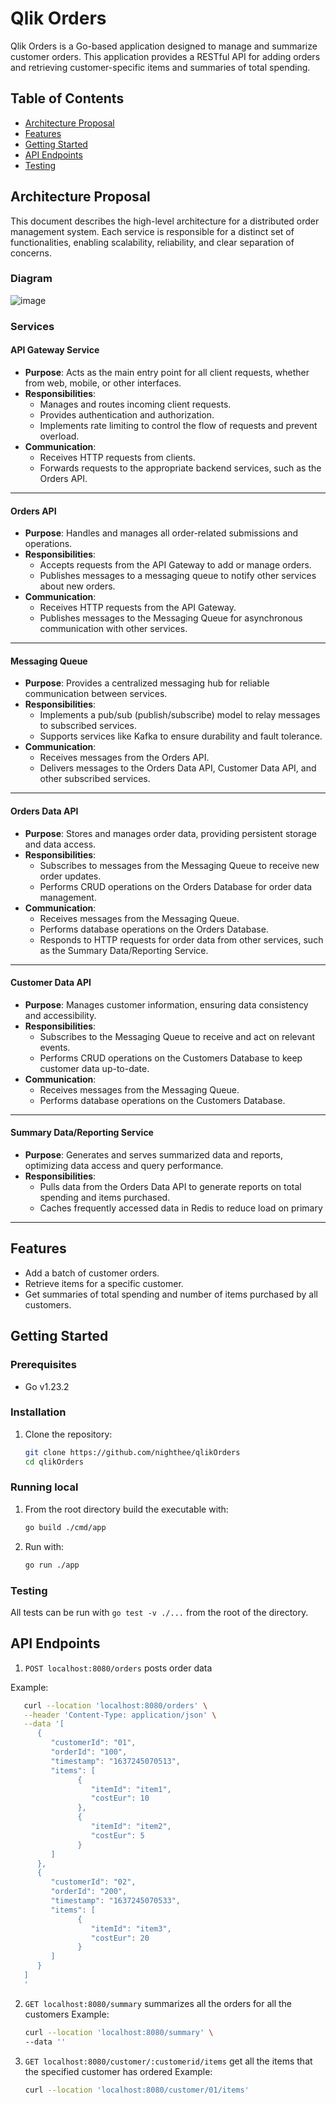 # Qlik Orders

Qlik Orders is a Go-based application designed to manage and summarize customer orders. This application provides a RESTful API for adding orders and retrieving customer-specific items and summaries of total spending.

## Table of Contents

- [Architecture Proposal](#architecture-proposal)
- [Features](#features)
- [Getting Started](#getting-started)
- [API Endpoints](#api-endpoints)
- [Testing](#testing)

## Architecture Proposal

This document describes the high-level architecture for a distributed order management system. Each service is responsible for a distinct set of functionalities, enabling scalability, reliability, and clear separation of concerns.

### Diagram
![image](ArchitecturePurposalDiagram.png)

### Services

#### API Gateway Service

- **Purpose**: Acts as the main entry point for all client requests, whether from web, mobile, or other interfaces.
- **Responsibilities**:
  - Manages and routes incoming client requests.
  - Provides authentication and authorization.
  - Implements rate limiting to control the flow of requests and prevent overload.
- **Communication**:
  - Receives HTTP requests from clients.
  - Forwards requests to the appropriate backend services, such as the Orders API.

---

#### Orders API

- **Purpose**: Handles and manages all order-related submissions and operations.
- **Responsibilities**:
  - Accepts requests from the API Gateway to add or manage orders.
  - Publishes messages to a messaging queue to notify other services about new orders.
- **Communication**:
  - Receives HTTP requests from the API Gateway.
  - Publishes messages to the Messaging Queue for asynchronous communication with other services.

---

#### Messaging Queue

- **Purpose**: Provides a centralized messaging hub for reliable communication between services.
- **Responsibilities**:
  - Implements a pub/sub (publish/subscribe) model to relay messages to subscribed services.
  - Supports services like Kafka to ensure durability and fault tolerance.
- **Communication**:
  - Receives messages from the Orders API.
  - Delivers messages to the Orders Data API, Customer Data API, and other subscribed services.

---

#### Orders Data API

- **Purpose**: Stores and manages order data, providing persistent storage and data access.
- **Responsibilities**:
  - Subscribes to messages from the Messaging Queue to receive new order updates.
  - Performs CRUD operations on the Orders Database for order data management.
- **Communication**:
  - Receives messages from the Messaging Queue.
  - Performs database operations on the Orders Database.
  - Responds to HTTP requests for order data from other services, such as the Summary Data/Reporting Service.

---

#### Customer Data API

- **Purpose**: Manages customer information, ensuring data consistency and accessibility.
- **Responsibilities**:
  - Subscribes to the Messaging Queue to receive and act on relevant events.
  - Performs CRUD operations on the Customers Database to keep customer data up-to-date.
- **Communication**:
  - Receives messages from the Messaging Queue.
  - Performs database operations on the Customers Database.

---

#### Summary Data/Reporting Service

- **Purpose**: Generates and serves summarized data and reports, optimizing data access and query performance.
- **Responsibilities**:
  - Pulls data from the Orders Data API to generate reports on total spending and items purchased.
  - Caches frequently accessed data in Redis to reduce load on primary

---

## Features

- Add a batch of customer orders.
- Retrieve items for a specific customer.
- Get summaries of total spending and number of items purchased by all customers.

## Getting Started

### Prerequisites

- Go v1.23.2

### Installation

1. Clone the repository:

   ```bash
   git clone https://github.com/nighthee/qlikOrders
   cd qlikOrders
   ```

### Running local

1. From the root directory build the executable with:
   
   ```bash
   go build ./cmd/app
   ```

2. Run with:
   
   ```bash
   go run ./app
   ```

### Testing

All tests can be run with `go test -v ./...` from the root of the directory.

## API Endpoints

1. `POST localhost:8080/orders` posts order data

Example:

   ```bash
      curl --location 'localhost:8080/orders' \
      --header 'Content-Type: application/json' \
      --data '[
         {
            "customerId": "01",
            "orderId": "100",
            "timestamp": "1637245070513",
            "items": [
                  {
                     "itemId": "item1",
                     "costEur": 10
                  },
                  {
                     "itemId": "item2",
                     "costEur": 5
                  }
            ]
         },
         {
            "customerId": "02",
            "orderId": "200",
            "timestamp": "1637245070533",
            "items": [
                  {
                     "itemId": "item3",
                     "costEur": 20
                  }
            ]
         }
      ]
      '
   ```


2. `GET localhost:8080/summary` summarizes all the orders for all the customers
Example:
   ```bash
   curl --location 'localhost:8080/summary' \
   --data ''
   ```

3. `GET localhost:8080/customer/:customerid/items` get all the items that the specified customer has ordered
Example:
   ```bash
   curl --location 'localhost:8080/customer/01/items'
   ```